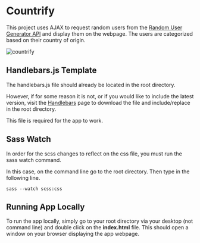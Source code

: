 # Countrify

This project uses AJAX to request random users from the [Random User Generator API](https://randomuser.me/) and display them on the webpage. The users are categorized based on their country of origin.

![countrify](https://raw.githubusercontent.com/thaitwo/ajax-users/master/assets/countrify.png)

## Handlebars.js Template

The handlebars.js file should already be located in the root directory.

However, if for some reason it is not, or if you would like to include the latest version, visit the [Handlebars](http://handlebarsjs.com/installation.html) page to download the file and include/replace in the root directory.

This file is required for the app to work.

## Sass Watch

In order for the scss changes to reflect on the css file, you must run the sass watch command.

In this case, on the command line go to the root directory. Then type in the following line.

```
sass --watch scss:css
```

## Running App Locally

To run the app locally, simply go to your root directory via your desktop (not command line) and double click on the **index.html** file. This should open a window on your browser displaying the app webpage.
